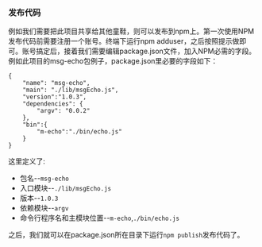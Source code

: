 ### 发布代码

例如我们需要把此项目共享给其他童鞋，则可以发布到npm上。第一次使用NPM发布代码前需要注册一个账号。终端下运行npm adduser，之后按照提示做即可。账号搞定后，接着我们需要编辑package.json文件，加入NPM必需的字段。例如此项目的msg-echo包例子，package.json里必要的字段如下：

```
{
    "name": "msg-echo",
    "main": "./lib/msgEcho.js",
    "version":"1.0.3",
    "dependencies": {
        "argv": "0.0.2"
    },
    "bin":{
        "m-echo":"./bin/echo.js"
    }
}

```

这里定义了:

* 包名--`msg-echo` 
* 入口模块--`./lib/msgEcho.js`
* 版本--`1.0.3`
* 依赖模块--`argv`
* 命令行程序名和主模块位置--`m-echo`,`./bin/echo.js`

之后，我们就可以在package.json所在目录下运行`npm publish`发布代码了。


